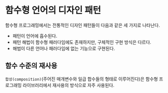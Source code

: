 # 함수형 언어의 디자인 패턴

함수형 프로그래밍에서는 전통적인 디자인 패턴들이 다음과 같은 세 가지로 나타난다.

- 패턴이 언어에 흡수된다.
- 패턴 해법이 함수형 패러다임에도 존재하지만, 구체적인 구현 방식은 다르다.
- 해법이 다른 언어나 패러다임에 없는 기능으로 구현된다.

## 함수 수준의 재사용

`합성(composition)`(주어진 매개변수와 일급 합수들의 형태로 이루어진다)은 함수형 프로그래밍 라이브러리에서 재사용의 방식으로 자주 사용된다.
